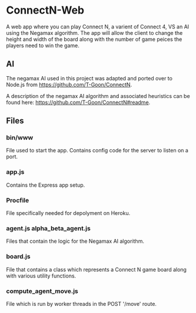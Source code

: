 # ConnectN-Web

A web app where you can play Connect N, a varient of Connect 4, VS an AI using the Negamax algorithm. The app will allow the client to change the height and width of the board along with the number of game peices the players need to win the game.

## AI

The negamax AI used in this project was adapted and ported over to Node.js from https://github.com/T-Goon/ConnectN.

A description of the negamax AI algorithm and associated heuristics can be found here: https://github.com/T-Goon/ConnectN#readme.

## Files

### bin/www

File used to start the app. Contains config code for the server to listen on a port.

### app.js

Contains the Express app setup.

### Procfile

File specifically needed for depolyment on Heroku.

### agent.js alpha_beta_agent.js

Files that contain the logic for the Negamax AI algorithm.

### board.js

File that contains a class which represents a Connect N game board along with various utility functions.

### compute_agent_move.js

File which is run by worker threads in the POST '/move' route.
